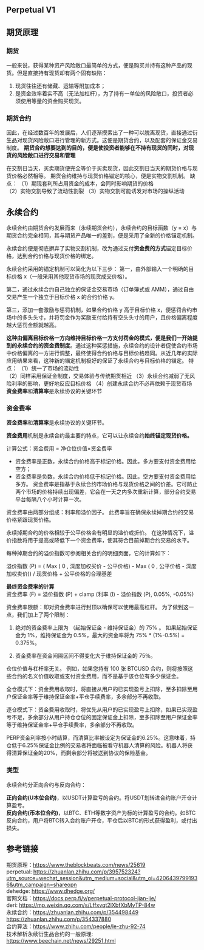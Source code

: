 ## Perpetual V1 
## 期货原理
### 期货
一般来说，获得某种资产风险敞口最简单的方式，便是购买并持有这种产品的现货。但是直接持有现货却有两个固有缺陷：
1. 现货往往还有储藏、运输等附加成本；  
2. 是资金效率着实不高（无法加杠杆），为了持有一单位的风险敞口，投资者必须使用等量的资金购买现货。    

### 期货合约
因此，在经过数百年的发展后，人们逐渐摸索出了一种可以脱离现货，直接通过衍生品对现货风险敞口进行管理的新方式。这便是期货合约，以及配套的保证金交易制度。
**期货合约想要达到的目的，便是使投资者能够在不持有现货的同时，对现货的风险敞口进行交易和管理**

在交割日当天，买卖期货便完全等价于买卖现货，因此交割日当天的期货价格与现货价格必然相等。
期货合约维持与现货价格锚定的核心，便是实物交割机制。
缺点：
（1）期现套利所占用资金的成本，会同时影响期货的价格  
（2）实物交割导致了流动性割裂
（3）实物交割可能诱发对市场的操纵活动

## 永续合约

永续合约由期货合约发展而来（永续期货合约），永续合约的目标函数（y = x）与期货合约完全相同，其与期货产品唯一的差别，便是采用了全新的价格锚定机制。

永续合约便是彻底摒弃了实物交割机制，改为通过支付**资金费的方式**锚定目标价格，达到合约价格与现货价格的绑定。  

永续合约采用的锚定机制可以简化为以下三步：
第一，由外部输入一个明确的目标价格 x（一般采用其他现货市场的现货成交价格）。

第二，通过永续合约自己独立的保证金交易市场（订单簿式或 AMM），通过自由交易产生一个独立于目标价格 x 的合约价格 y。

第三，添加一套激励与惩罚机制，如果合约价格 y 高于目标价格 x，便惩罚合约市场中的多头头寸，并将罚金作为奖励支付给持有空头头寸的用户，且价格偏离程度越大惩罚金额就越高。

**这种由偏离目标价格一方向维持目标价格一方支付罚金的模式，便是我们一开始提到的永续合约的资金费制度**。通过这种奖惩措施，永续合约的设计者促使合约市场中价格偏离的一方进行调整，最终使得合约价格与目标价格趋同。从近几年的实际应用结果来看，这种新的锚定机制极好的保证了永续合约与目标价格的锚定。
   特点：
   （1）统一了市场的流动性  
   （2）同样采用保证金制度，交易体验与传统期货相近
   （3）永续合约减弱了无风险利率的影响，更好地反应目标价格
   （4）创建永续合约不必再依赖于现货市场
**资金费率**和**清算率**是永续协议的关键环节 

### 资金费率  
**资金费率**和**清算率**是永续协议的关键环节。

**资金费用**机制是永续合约最主要的特点，它可以让永续合约**始终锚定现货价格。**

计算公式：资金费用 = 净仓位价值×资金费率

- 资金费率是正数，永续合约价格高于标记价格。因此，多方要支付资金费用给空方；
- 资金费率是负数，永续合约价格低于标记价格。因此，空方要支付资金费用给多方。
资金费率是指基于永续合约市场价格与现货价格之间的价差。它可防止两个市场的价格持续出现偏差，它会在一天之内多次重新计算，部分合约交易平台每隔八个小时计算一次。

资金费率由两部分组成：利率和溢价因子。 此费率旨在确保永续掉期合约的交易价格紧跟现货价格。

永续掉期合约的价格相较于公平价格会有明显的溢价或折价。 在这种情况下，溢价指数将用于提高或降低下一个资金费率，使其符合目前掉期合约交易的水平。    

每种掉期合约的溢价指数可参阅相关合约的明细页面，它的计算如下：

溢价指数 (P) = ( Max ( 0 , 深度加权买价 - 公平价格) - Max ( 0 , 公平价格 - 深度加权卖价)) / 现货价格 + 公平价格的合理基差  

**最终资金费率的计算**  
资金费率 (F) = 溢价指数 (P) + clamp (利率 (I) - 溢价指数 (P), 0.05%, -0.05%)

资金费率限额：即对资金费率进行封顶以确保可以使用最高杠杆。 为了做到这一点，我们加上了两个限制：

1. 绝对的资金费率上限为 （起始保证金 - 维持保证金）的 75% 。 如果起始保证金为 1%，维持保证金为 0.5%，最大的资金率将为 75% * (1%-0.5%) = 0.375%。

2. 资金费率在资金间隔区间不得变化大于维持保证金的 75％。

仓位价值与杠杆率无关。 例如，如果您持有 100 张 BTCUSD 合约，则将按照这些合约的名义价值收取或支付资金费用，而不是基于该仓位有多少保证金。

全仓模式下：资金费用收取时，将直接从用户的已实现盈亏上扣除，至多扣除至用户保证金率等于维持保证金率+平仓手续费率，多余部分不再收取。

逐仓模式下：资金费用收取时，将优先从用户的已实现盈亏上扣除，如果已实现盈亏不足，多余部分从用户持仓仓位的固定保证金上扣除，至多扣除至用户保证金率等于维持保证金率+平仓手续费率，多余部分不再收取。


PERP资金利率按小时结算，而清算比率被设定为保证金的6.25%。这意味着，持仓低于6.25%保证金比例的交易者将面临被看守机器人清算的风险。机器人将获得清算保证金的20%，而剩余部分将被送到协议的保险基金。

### 类型
永续合约分正向合约与反向合约：

**正向合约(U本位合约)**，以USDT计算盈亏的合约。将USDT划转进合约账户开仓计算盈亏。  
**反向合约(币本位合约)**，以BTC、ETH等数字资产为标的计算盈亏的合约。如BTC反向合约，用户将BTC转入合约账户开仓，平仓后以BTC的形式获得盈利，或付出损失。  





## 参考链接
期货原理：https://www.theblockbeats.com/news/25619  
perpetual: https://zhuanlan.zhihu.com/p/395752324?utm_source=wechat_session&utm_medium=social&utm_oi=42064397991936&utm_campaign=shareopn    
dehedge: <https://www.dhedge.org/>   
官网文档：https://docs.perp.fi/v/perpetual-protocol-jian-jie/   
deri: https://mp.weixin.qq.com/s/Lffxvqt2lXbfXbMyTP-84w    
永续合约：https://zhuanlan.zhihu.com/p/354498449  
https://zhuanlan.zhihu.com/p/354337880    
合约算法：https://www.zhihu.com/people/le-zhu-92-74  
技术解析永续衍生品合约的一般原理: https://www.beechain.net/news/29251.html